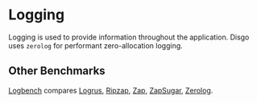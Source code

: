 # Logging

Logging is used to provide information throughout the application. Disgo uses `zerolog` for performant zero-allocation logging.

## Other Benchmarks

[Logbench](http://hackemist.com/logbench/) compares [Logrus](https://github.com/sirupsen/logrus), [Ripzap](https://github.com/skerkour/rz), [Zap](https://github.com/uber-go/zap), [ZapSugar](https://github.com/uber-go/zap/blob/master/sugar.go), [Zerolog](https://github.com/rs/zerolog).